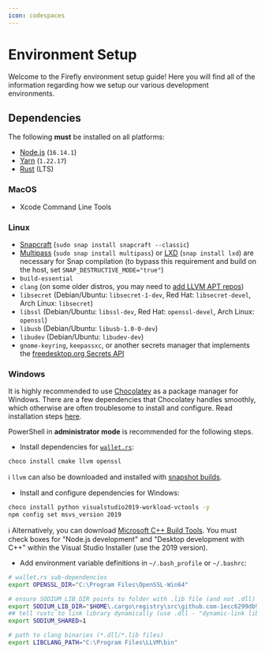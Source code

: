 ```yaml
---
icon: codespaces
---
```


# Environment Setup

Welcome to the Firefly environment setup guide! Here you will find all of the information regarding how we setup our various development environments.

## Dependencies

The following __must__ be installed on all platforms:

- [Node.js](https://nodejs.org/en/) (`16.14.1`)
- [Yarn](https://classic.yarnpkg.com/en/docs/install) (`1.22.17`)
- [Rust](https://www.rust-lang.org/tools/install) (LTS)

### MacOS

- Xcode Command Line Tools

### Linux

- [Snapcraft](https://snapcraft.io/) (`sudo snap install snapcraft --classic`)
- [Multipass](https://multipass.run/) (`sudo snap install multipass`) or [LXD](https://linuxcontainers.org/lxd/introduction/) (`snap install lxd`) are necessary for Snap compilation (to bypass this requirement and build on the host, set `SNAP_DESTRUCTIVE_MODE="true"`)
- `build-essential`
- `clang` (on some older distros, you may need to [add LLVM APT repos](https://apt.llvm.org/))
- `libsecret` (Debian/Ubuntu: `libsecret-1-dev`, Red Hat: `libsecret-devel`, Arch Linux: `libsecret`)
- `libssl` (Debian/Ubuntu: `libssl-dev`, Red Hat: `openssl-devel`, Arch Linux: `openssl`)
- `libusb` (Debian/Ubuntu: `libusb-1.0-0-dev`)
- `libudev` (Debian/Ubuntu: `libudev-dev`)
- `gnome-keyring`, `keepassxc`, or another secrets manager that implements the [freedesktop.org Secrets API](https://www.freedesktop.org/wiki/Specifications/secret-storage-spec/)

### Windows

It is highly recommended to use [Chocolatey](https://chocolatey.org/) as a package manager for Windows.
There are a few dependencies that Chocolatey handles smoothly, which otherwise are often troublesome
to install and configure. Read installation steps [here](https://chocolatey.org/install).

PowerShell in __administrator mode__ is recommended for the following steps.

- Install dependencies for [`wallet.rs`](https://github.com/iotaledger/wallet.rs):

```bash
choco install cmake llvm openssl
```

:information_source: `llvm` can also be downloaded and installed with [snapshot builds](https://llvm.org/builds/).

- Install and configure dependencies for Windows:

```bash
choco install python visualstudio2019-workload-vctools -y
npm config set msvs_version 2019
```

:information_source: Alternatively, you can download [Microsoft C++ Build Tools](https://visualstudio.microsoft.com/visual-cpp-build-tools/).
You must check boxes for "Node.js development" and "Desktop development with C++" within the Visual Studio Installer
(use the 2019 version).

- Add environment variable definitions in `~/.bash_profile` or `~/.bashrc`:

```bash
# wallet.rs sub-dependencies
export OPENSSL_DIR="C:\Program Files\OpenSSL-Win64"

# ensure SODIUM_LIB_DIR points to folder with .lib file (and not .dll)
export SODIUM_LIB_DIR="$HOME\.cargo\registry\src\github.com-1ecc6299db9ec823\libsodium-sys-0.2.7\msvc\x64\Release\v142"
## tell rustc to link library dynamically (use .dll - "dynamic-link library")
export SODIUM_SHARED=1

# path to clang binaries (*.dll/*.lib files)
export LIBCLANG_PATH="C:\Program Files\LLVM\bin"
```
